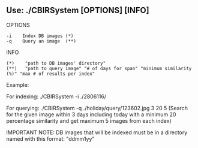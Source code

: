 Use: ./CBIRSystem [OPTIONS] [INFO]
------------------------------------------------------
OPTIONS

	-i    Index DB images (*)
	-q    Query an image  (**)
INFO

	(*)    "path to DB images' directory"
	(**)   "path to query image" "# of days for span" "minimum similarity (%)" "max # of results per index"

Example:

For indexing:	./CBIRSystem -i ./2806116/

For querying:	./CBIRSystem -q ./holiday/query/123602.jpg 3 20 5   (Search for the given image within 3 days including today with a minimum 20 percentage similarity and get maximum 5 images from each index)


IMPORTANT NOTE: DB images that will be indexed must be in a directory named with this format: "ddmm1yy"
